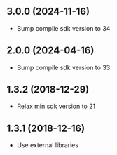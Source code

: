 <a name="3.0.0"></a>
## 3.0.0 (2024-11-16)

- Bump compile sdk version to 34

<a name="2.0.0"></a>
## 2.0.0 (2024-04-16)

- Bump compile sdk version to 33

<a name="1.3.2"></a>
## 1.3.2 (2018-12-29)

- Relax min sdk version to 21


<a name="1.3.1"></a>
## 1.3.1 (2018-12-16)

- Use external libraries
